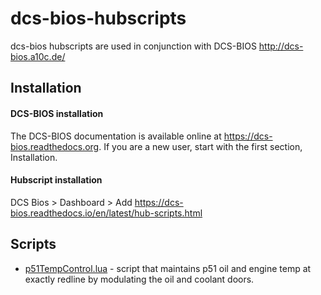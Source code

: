 # dcs-bios-hubscripts
dcs-bios hubscripts are used in conjunction with DCS-BIOS http://dcs-bios.a10c.de/

## Installation

#### DCS-BIOS installation
The DCS-BIOS documentation is available online at https://dcs-bios.readthedocs.org.
If you are a new user, start with the first section, Installation.

#### Hubscript installation
DCS Bios > Dashboard > Add
https://dcs-bios.readthedocs.io/en/latest/hub-scripts.html

## Scripts
- [p51TempControl.lua](p51TempControl.lua) - script that maintains p51 oil and engine temp at exactly redline by modulating 
the oil and coolant doors. 